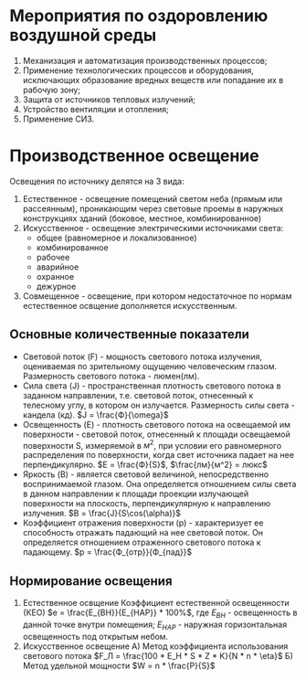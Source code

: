 # Мероприятия по оздоровлению воздушной среды
1. Механизация и автоматизация производственных процессов;
2. Применение технологических процессов и оборудования, исключающих образование вредных веществ или попадание их в рабочую зону;
3. Защита от источников тепловых излучений;
4. Устройство вентиляции и отопления;
5. Применение СИЗ.

# Производственное освещение
Освещения по источнику делятся на 3 вида:
1. Естественное - освещение помещений светом неба (прямым или рассеянным), проникающим через световые проемы в наружных конструкциях зданий (боковое, местное, комбинированное)
2. Искусственное - освещение электрическими источниками света:
   - общее (равномерное и локализованное)
   - комбинированное
   - рабочее
   - аварийное
   - охранное
   - дежурное
3. Совмещенное - освещение, при котором недостаточное по нормам естественное освщение дополняется искусственным.

## Основные количественные показатели
- Световой поток (F) - мощность светового потока излучения, оцениваемая по зрительному ощущению человеческим глазом. Размерность светового потока - люмен(лм).
- Сила света (J) - пространственная плотность светового потока в заданном направлении, т.е. световой поток, отнесенный к телесному углу, в котором он излучается. Размерность силы света - кандела (кд). $J = \frac{Ф}{\omega}$
- Освещенность (E) - плотность светового потока на освещаемой им поверхности - световой поток, отнесенный к площади освещаемой поверхности S, измеряемой в $м^2$, при условии его равномерного распределения по поверхности, когда свет источника падает на нее перпендикулярно. $E = \frac{Ф}{S}$,    $\frac{лм}{м^2} = люкс$
- Яркость (B) - является световой величиной, непосредственно воспринимаемой глазом. Она определяется отношением силы света в данном направлении к площади проекции излучающей поверхности на плоскость, перпендикулярную к направлению излучения. $B = \frac{J}{S\cos(\alpha)}$
- Коэффициент отражения поверхности (p) - характеризует ее способность отражать падающий на нее световой поток. Он определяется отношением отраженного светового потока к падающему. $p = \frac{Ф_{отр}}{Ф_{пад}}$

## Нормирование освещения
1. Естественное освщение
   Коэффициент естественной освещенности (КЕО) $e = \frac{E_{ВН}}{E_{НАР}} * 100%$, где $E_{ВН}$ - освещенность в данной точке внутри помещения; $E_{НАР}$ - наружная горизонтальная освещенность под открытым небом.
2. Искусственное освещение
   А) Метод коэффициента использования светового потока $F_Л = \frac{100 * E_Н * S * Z * K}{N * n * \eta}$
   Б) Метод удельной мощности $W = n * \frac{P}{S}$
